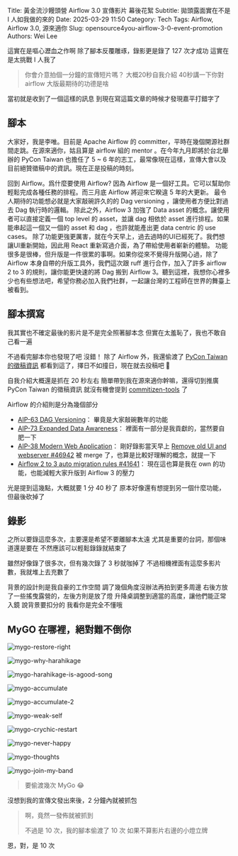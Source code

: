 Title: 黃金流沙饅頭營 Airflow 3.0 宣傳影片 幕後花絮
Subtitle: 拋頭露面實在不是 I 人如我做的來的
Date: 2025-03-29 11:50
Category: Tech
Tags: Airflow, Airflow 3.0, 源來適你
Slug: opensource4you-airflow-3-0-event-promotion
Authors: Wei Lee

這實在是嘔心瀝血之作啊
除了腳本反覆雕琢，錄影更是錄了 127 次才成功
這實在是太挑戰 I 人我了

<!--more-->

> 你會介意拍個一分鐘的宣傳短片嗎？
> 大概20秒自我介紹 40秒講一下你對 airflow 大版最期待的功德是啥

當初就是收到了一個這樣的訊息
到現在寫這篇文章的時候才發現嘉平打錯字了

## 腳本
大家好，我是李唯。目前是 Apache Airflow 的 committer，平時在幾個開源社群間走跳。在源來適你，姑且算是 airflow 組的 mentor 。在今年九月即將於台北舉辦的 PyCon Taiwan 也擔任了 5 ~ 6 年的志工，最常像現在這樣，宣傳大會以及目前絕贊徵稿中的資訊。現在正是投稿的時刻。

回到 Airflow。爲什麼要使用 Airflow? 因為 Airflow 是一個好工具。它可以幫助你輕鬆完成各種任務的排程。而三月底 Airflow 將迎來它睽違 5 年的大更新。
最令人期待的功能想必就是大家敲碗許久的的 Dag versioning ，讓使用者方便比對過去 Dag 執行時的邏輯。
除此之外，Airflow 3 加強了 Data asset 的概念。讓使用者可以直接定義一個 top level 的 asset，並讓 dag 相依於 asset 進行排程。如果能串起這一個又一個的 asset 和 dag ，也許就能產出更 data centric 的 use cases。
除了功能更強更厲害，就在今天早上，過去過時的UI已經死了。我們想讓UI重新開始，因此用 React 重新寫過介面，為了帶給使用者嶄新的體驗。
功能很多是很棒，但升版是一件很累的事啊。如果你從來不覺得升版開心過，除了 Airflow 本身自帶的升版工具外，我們這次跟 ruff 進行合作，加入了許多 airflow 2 to 3 的規則，讓你能更快速的將 Dag 搬到 Airflow 3。聽到這裡，我想你心裡多少也有些想法吧，希望你務必加入我們社群，一起讓台灣的工程師在世界的舞臺上被看到。

## 腳本撰寫
我其實也不確定最後的影片是不是完全照著腳本念
但實在太羞恥了，我也不敢自己看一遍

不過看完腳本你也發現了吧
沒錯！
除了 Airflow 外，我還偷渡了 [PyCon Taiwan 的徵稿資訊](https://tw.pycon.org/2025/en-us/speaking/cfp)
都看到這了，擇日不如撞日，現在就去投稿吧 💪

自我介紹大概還是抓在 20 秒左右
簡單帶到我在源來適你幹嘛，還得切到推廣 PyCon Taiwan 的徵稿資訊
就沒有機會提到 [commitizen-tools](https://github.com/commitizen-tools/) 了

Airflow 的介紹則是分為幾個部分

* [AIP-63 DAG Versioning]： 畢竟是大家敲碗數年的功能
* [AIP-73 Expanded Data Awareness]： 裡面有一部分是我貢獻的，當然要自肥一下
* [AIP-38 Modern Web Application]： 剛好錄影當天早上 [Remove old UI and webserver #46942] 被 merge 了，也算是比較好理解的概念，就提一下
* [Airflow 2 to 3 auto migration rules #41641]： 現在這也算是我在 own 的功能，也能減輕大家升版到 Airflow 3 的壓力

光是提到這幾點，大概就要 1 分 40 秒了
原本好像還有想提到另一個什麼功能，但最後砍掉了

## 錄影
之所以要錄這麼多次，主要還是希望不要離腳本太遠
尤其是重要的台詞，那個味道還是要在
不然應該可以輕鬆錄錄就結束了

雖然好像錄了很多次，但有幾次錄了 3 秒就咖掉了
不過相機裡面有這麼多影片數，我就堆上去充數了

背景的設計則是我自豪的工作空間
調了幾個角度沒辦法再拍到更多周邊
右後方放了一些搖曳露營的，左後方則是放了燈
升降桌調整到適當的高度，讓他們能正常入鏡
說背景要扣分的
我看你是完全不懂哦

## MyGO 在哪裡，絕對難不倒你

![mygo-restore-right](/images/meme/mygo-restore-right.jpg)

![mygo-why-harahikage](/images/meme/mygo-why-harahikage.jpg)

![mygo-harahikage-is-agood-song](/images/meme/mygo-harahikage-is-agood-song.jpg)

![mygo-accumulate](/images/meme/mygo-accumulate.jpg)

![mygo-accumulate-2](/images/meme/mygo-accumulate-2.jpg)

![mygo-weak-self](/images/meme/mygo-weak-self.jpg)

![mygo-crychic-restart](/images/meme/mygo-crychic-restart.jpg)

![mygo-never-happy](/images/meme/mygo-never-happy.jpg)

![mygo-thoughts](/images/meme/mygo-thoughts.jpg)

![mygo-join-my-band](/images/meme/mygo-join-my-band.jpg)

> 要偷渡幾次 MyGo 😂

沒想到我的宣傳文發出來後，2 分鐘內就被抓包

> 啊，竟然一發佈就被抓到
>
> 不過是 10 次，我的腳本偷渡了 10 次
> 如果不算影片右邊的小燈立牌

恩，對，是 10 次

[AIP-63 DAG Versioning]: https://cwiki.apache.org/confluence/display/AIRFLOW/AIP-63%3A+DAG+Versioning
[AIP-73 Expanded Data Awareness]: https://cwiki.apache.org/confluence/display/AIRFLOW/AIP-73+Expanded+Data+Awareness
[AIP-38 Modern Web Application]: https://cwiki.apache.org/confluence/display/AIRFLOW/AIP-38+Modern+Web+Application
[Remove old UI and webserver #46942]: https://github.com/apache/airflow/pull/46942
[Airflow 2 to 3 auto migration rules #41641]: https://github.com/apache/airflow/issues/41641
